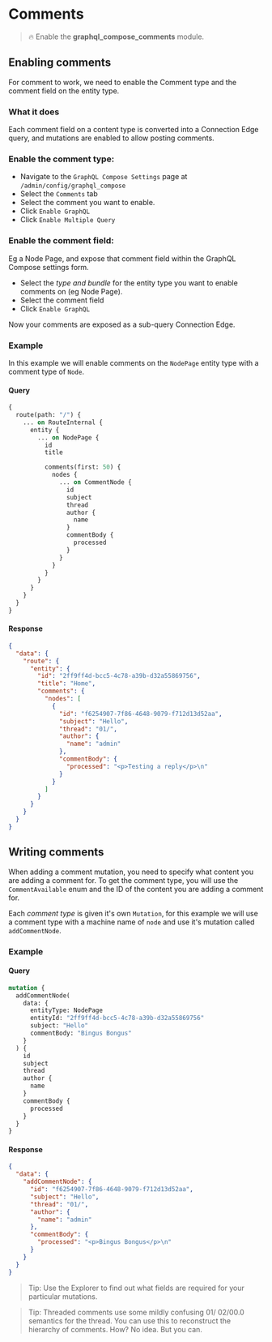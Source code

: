 # Comments

> :fire: Enable the **graphql_compose_comments** module.

## Enabling comments

For comment to work, we need to enable the Comment type and the comment field on the entity type.

### What it does

Each comment field on a content type is converted into a Connection Edge query, and mutations are enabled to allow posting comments.

### Enable the comment type:

- Navigate to the `GraphQL Compose Settings` page at `/admin/config/graphql_compose`
- Select the `Comments` tab
- Select the comment you want to enable.
- Click `Enable GraphQL`
- Click `Enable Multiple Query`

### Enable the comment field:

Eg a Node Page, and expose that comment field within the GraphQL Compose settings form.

- Select the _type and bundle_ for the entity type you want to enable comments on (eg Node Page).
- Select the comment field
- Click `Enable GraphQL`

Now your comments are exposed as a sub-query Connection Edge.

### Example

In this example we will enable comments on the `NodePage` entity type with a comment type of `Node`.

<!-- tabs:start -->

#### **Query**

```graphql
{
  route(path: "/") {
    ... on RouteInternal {
      entity {
        ... on NodePage {
          id
          title

          comments(first: 50) {
            nodes {
              ... on CommentNode {
                id
                subject
                thread
                author {
                  name
                }
                commentBody {
                  processed
                }
              }
            }
          }
        }
      }
    }
  }
}
```

#### **Response**

```json
{
  "data": {
    "route": {
      "entity": {
        "id": "2ff9ff4d-bcc5-4c78-a39b-d32a55869756",
        "title": "Home",
        "comments": {
          "nodes": [
            {
              "id": "f6254907-7f86-4648-9079-f712d13d52aa",
              "subject": "Hello",
              "thread": "01/",
              "author": {
                "name": "admin"
              },
              "commentBody": {
                "processed": "<p>Testing a reply</p>\n"
              }
            }
          ]
        }
      }
    }
  }
}
```

<!-- tabs:end -->

## Writing comments

When adding a comment mutation, you need to specify what content you are adding a comment for. To get the comment type, you will use the `CommentAvailable` enum and the ID of the content you are adding a comment for.

Each _comment type_ is given it's own `Mutation`, for this example we will use a comment type with a machine name of `node` and use it's mutation called `addCommentNode`.

### Example

<!-- tabs:start -->

#### **Query**

```graphql
mutation {
  addCommentNode(
    data: {
      entityType: NodePage
      entityId: "2ff9ff4d-bcc5-4c78-a39b-d32a55869756"
      subject: "Hello"
      commentBody: "Bingus Bongus"
    }
  ) {
    id
    subject
    thread
    author {
      name
    }
    commentBody {
      processed
    }
  }
}
```

#### **Response**

```json
{
  "data": {
    "addCommentNode": {
      "id": "f6254907-7f86-4648-9079-f712d13d52aa",
      "subject": "Hello",
      "thread": "01/",
      "author": {
        "name": "admin"
      },
      "commentBody": {
        "processed": "<p>Bingus Bongus</p>\n"
      }
    }
  }
}
```

<!-- tabs:end -->

> Tip: Use the Explorer to find out what fields are required for your particular mutations.

> Tip: Threaded comments use some mildly confusing 01/ 02/00.0 semantics for the thread. You can use this to reconstruct the hierarchy of comments. How? No idea. But you can.
